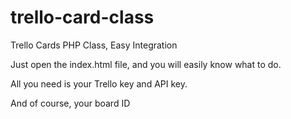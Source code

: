 trello-card-class
=================

Trello Cards PHP Class, Easy Integration

Just open the index.html file, and you will easily know what to do.

All you need is your Trello key and API key.

And of course, your board ID